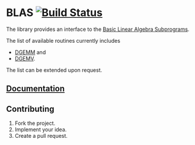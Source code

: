 # BLAS [![Build Status][travis-svg]][travis-url]

The library provides an interface to the [Basic Linear Algebra Subprograms][1].

The list of available routines currently includes

* [DGEMM](http://www.netlib.org/lapack/explore-html/dc/da8/dgemm_8f.html) and
* [DGEMV](http://www.netlib.org/lapack/explore-html/dc/da8/dgemv_8f.html).

The list can be extended upon request.

## [Documentation][docs]

## Contributing

1. Fork the project.
2. Implement your idea.
3. Create a pull request.

[1]: http://www.netlib.org/blas/

[travis-svg]: https://travis-ci.org/stainless-steel/blas.svg?branch=master
[travis-url]: https://travis-ci.org/stainless-steel/blas
[docs]: https://stainless-steel.github.io/blas
